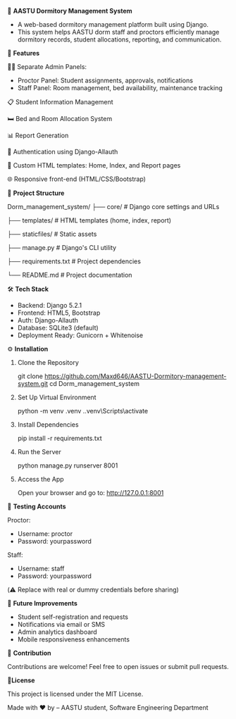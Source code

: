 🏢  **AASTU Dormitory Management System**

+ A web-based dormitory management platform built using Django.
+ This system helps AASTU dorm staff and proctors efficiently manage dormitory records, student allocations, reporting, and communication.

🚀 **Features**

🧑‍💼 Separate Admin Panels:

+ Proctor Panel: Student assignments, approvals, notifications
+ Staff Panel: Room management, bed availability, maintenance tracking
  
📋 Student Information Management

🛏️ Bed and Room Allocation System

📊 Report Generation

🔐 Authentication using Django-Allauth

🎨 Custom HTML templates: Home, Index, and Report pages

🌐 Responsive front-end (HTML/CSS/Bootstrap)

📁 **Project Structure**

Dorm_management_system/
├── core/                  # Django core settings and URLs

├── templates/             # HTML templates (home, index, report)

├── staticfiles/           # Static assets

├── manage.py              # Django's CLI utility

├── requirements.txt       # Project dependencies

└── README.md              # Project documentation

🛠️ **Tech Stack**

- Backend: Django 5.2.1
- Frontend: HTML5, Bootstrap
- Auth: Django-Allauth
- Database: SQLite3 (default)
- Deployment Ready: Gunicorn + Whitenoise

⚙️ **Installation**

1. Clone the Repository

   git clone https://github.com/Maxd646/AASTU-Dormitory-management-system.git
   cd Dorm_management_system

3. Set Up Virtual Environment
   
   python -m venv .venv
   .\.venv\Scripts\activate

5. Install Dependencies
   
   pip install -r requirements.txt

7. Run the Server
   
   python manage.py runserver 8001

9. Access the App
    
   Open your browser and go to: http://127.0.0.1:8001

🧪 **Testing Accounts**

Proctor:
  - Username: proctor
  - Password: yourpassword

Staff:
  - Username: staff
  - Password: yourpassword

(⚠️ Replace with real or dummy credentials before sharing)

📌 **Future Improvements**

+ Student self-registration and requests
+ Notifications via email or SMS
+ Admin analytics dashboard
+ Mobile responsiveness enhancements

🙌 **Contribution**

Contributions are welcome! Feel free to open issues or submit pull requests.

📄**License**

This project is licensed under the MIT License.

Made with ❤️ by  – AASTU student, Software Engineering Department
